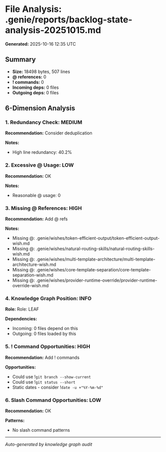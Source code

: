 # File Analysis: .genie/reports/backlog-state-analysis-20251015.md

**Generated:** 2025-10-16 12:35 UTC

## Summary

- **Size:** 18498 bytes, 507 lines
- **@ references:** 0
- **! commands:** 0
- **Incoming deps:** 0 files
- **Outgoing deps:** 0 files

## 6-Dimension Analysis

### 1. Redundancy Check: MEDIUM

**Recommendation:** Consider deduplication

**Notes:**
- High line redundancy: 40.2%

### 2. Excessive @ Usage: LOW

**Recommendation:** OK

**Notes:**
- Reasonable @ usage: 0

### 3. Missing @ References: HIGH

**Recommendation:** Add @ refs

**Notes:**
- Missing @: .genie/wishes/token-efficient-output/token-efficient-output-wish.md
- Missing @: .genie/wishes/natural-routing-skills/natural-routing-skills-wish.md
- Missing @: .genie/wishes/multi-template-architecture/multi-template-architecture-wish.md
- Missing @: .genie/wishes/core-template-separation/core-template-separation-wish.md
- Missing @: .genie/wishes/provider-runtime-override/provider-runtime-override-wish.md

### 4. Knowledge Graph Position: INFO

**Role:** Role: LEAF

**Dependencies:**
- Incoming: 0 files depend on this
- Outgoing: 0 files loaded by this

### 5. ! Command Opportunities: HIGH

**Recommendation:** Add ! commands

**Opportunities:**
- Could use !`git branch --show-current`
- Could use !`git status --short`
- Static dates - consider !`date -u +"%Y-%m-%d"`

### 6. Slash Command Opportunities: LOW

**Recommendation:** OK

**Patterns:**
- No slash command patterns

---

*Auto-generated by knowledge graph audit*
